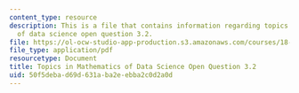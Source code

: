 ```yaml
---
content_type: resource
description: This is a file that contains information regarding topics in mathematics
  of data science open question 3.2.
file: https://ol-ocw-studio-app-production.s3.amazonaws.com/courses/18-s096-topics-in-mathematics-of-data-science-fall-2015/50f5debad69d631aba2eebba2c0d2a0d_MIT18_S096F15_Open3.2.pdf
file_type: application/pdf
resourcetype: Document
title: Topics in Mathematics of Data Science Open Question 3.2
uid: 50f5deba-d69d-631a-ba2e-ebba2c0d2a0d
---
```

